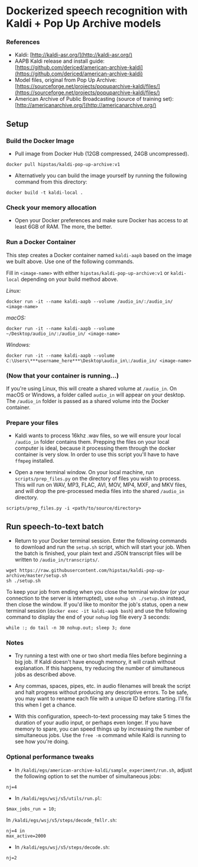 # Dockerized speech recognition with Kaldi + Pop Up Archive models

### References

  - Kaldi: [http://kaldi-asr.org/](http://kaldi-asr.org/)
  - AAPB Kaldi release and install guide: [https://github.com/dericed/american-archive-kaldi](https://github.com/dericed/american-archive-kaldi)
  - Model files, original from Pop Up Archive: [https://sourceforge.net/projects/popuparchive-kaldi/files/](https://sourceforge.net/projects/popuparchive-kaldi/files/)
  - American Archive of Public Broadcasting (source of training set): [http://americanarchive.org/](http://americanarchive.org/)

## Setup

### Build the Docker Image

- Pull image from Docker Hub (12GB compressed, 24GB uncompressed).

```
docker pull hipstas/kaldi-pop-up-archive:v1
```

- Alternatively you can build the image yourself by running the following command from this directory:

```
docker build -t kaldi-local . 
```
### Check your memory allocation

- Open your Docker preferences and make sure Docker has access to at least 6GB of RAM. The more, the better.

### Run a Docker Container

This  step creates a Docker container named `kaldi-aapb` based on the image we built above. Use one of the following commands. 

Fill in `<image-name>` with either `hipstas/kaldi-pop-up-archive:v1` or `kaldi-local` depending on your build method above.

*Linux:*

```
docker run -it --name kaldi-aapb --volume /audio_in/:/audio_in/ <image-name>
```

*macOS:*

```
docker run -it --name kaldi-aapb --volume ~/Desktop/audio_in/:/audio_in/ <image-name>
```

*Windows:*

```
docker run -it --name kaldi-aapb --volume C:\Users\***username_here***\Desktop\audio_in\:/audio_in/ <image-name>
```
 
### (Now that your container is running...)
   
 If you're using Linux, this will create a shared volume at `/audio_in`. On macOS or Windows, a folder called `audio_in` will appear on your desktop. The `/audio_in` folder is passed as a shared volume into the Docker container.


### Prepare your files

- Kaldi wants to process 16khz .wav files, so we will ensure your local `/audio_in` folder contains them. Prepping the files on your local computer is ideal, because it processing them through the docker container is very slow. In order to use this script you'll have to have `ffmpeg` installed.

- Open a new terminal window. On your local machine, run `scripts/prep_files.py` on the directory of files you wish to process. This will run on WAV, MP3, FLAC, AVI, MOV, MP4, MXF, and MKV files, and will drop the pre-processed  media files into the shared `/audio_in` directory. 
```
scripts/prep_files.py -i <path/to/source/directory>
```
## Run speech-to-text batch

- Return to your Docker terminal session. Enter the following commands to download and run the `setup.sh` script, which will start your job. When the batch is finished, your plain text and JSON transcript files will be written to `/audio_in/transcripts/`.

```
wget https://raw.githubusercontent.com/hipstas/kaldi-pop-up-archive/master/setup.sh
sh ./setup.sh
```

To keep your job from ending when you close the terminal window (or your connection to the server is interrupted), use `nohup sh ./setup.sh` instead, then close the window. If you'd like to monitor the job's status, open a new terminal session (`docker exec -it kaldi-aapb bash`) and use the following command to display the end of your `nohup` log file every 3 seconds:

```
while :; do tail -n 30 nohup.out; sleep 3; done
```

### Notes

- Try running a test with one or two short media files before beginning a big job. If Kaldi doesn't have enough memory, it will crash without explanation. If this happens, try reducing the number of simultaneous jobs as described above.

- Any commas, spaces, pipes, etc. in audio filenames will break the script and halt progress without producing any descriptive errors. To be safe, you may want to rename each file with a unique ID before starting. I'll fix this when I get a chance.

- With this configuration, speech-to-text processing may take 5 times the duration of your audio input, or perhaps even longer. If you have memory to spare, you can speed things up by increasing the number of simultaneous jobs. Use the `free -m` command while Kaldi is running to see how you're doing.



### Optional performance tweaks

- In `/kaldi/egs/american-archive-kaldi/sample_experiment/run.sh`, adjust the following option to set the number of simultaneous jobs:

```
nj=4
```

- In `/kaldi/egs/wsj/s5/utils/run.pl`:

```
$max_jobs_run = 10;
```

In `/kaldi/egs/wsj/s5/steps/decode_fmllr.sh`:

<!--
`/kaldi/egs/wsj/s5/steps/tandem/decode_fmllr.sh`
-->

```
nj=4 in
max_active=2000
```

- In `/kaldi/egs/wsj/s5/steps/decode.sh`:

```
nj=2
```
